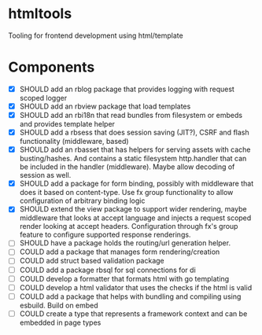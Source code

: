 # htmltools
Tooling for frontend development using html/template

# Components
- [x] SHOULD add an rblog package that provides logging with request scoped logger
- [x] SHOULD add an rbview package that load templates
- [x] SHOULD add an rbi18n that read bundles from filesystem or embeds and provides template helper
- [x] SHOULD add a rbsess that does session saving (JIT?), CSRF and flash functionality (middleware, based)
- [x] SHOULD add an rbasset that has helpers for serving assets with cache busting/hashes. And contains a static filesystem http.handler that can be included in the handler (middleware). Maybe allow decoding of session as well.
- [x] SHOULD add a package for form binding, possibly with middleware that does it based on content-type. Use fx group functionality to allow configuration of arbitrary binding logic
- [x] SHOULD extend the view package to support wider rendering, maybe middleware that looks at accept language and injects a request scoped render looking at accept headers. Configuration through fx's group feature to configure supported response renderings.
- [ ] SHOULD have a package holds the routing/url generation helper. 
- [ ] COULD add a package that manages form rendering/creation
- [ ] COULD add struct based validation package
- [ ] COULD add a package rbsql for sql connections for di
- [ ] COULD develop a formatter that formats html with go templating
- [ ] COULD develop a html validator that uses the checks if the html is valid
- [ ] COULD add a package that helps with bundling and compiling using esbuild. Build on embed
- [ ] COULD create a type that represents a framework context and can be embedded in page types
